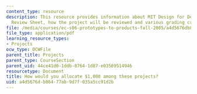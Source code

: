 ```yaml
---
content_type: resource
description: This resource provides information about MIT Design for Demining Mid-project
  Review Sheet, how the project will be reviewed and various grading criterias.
file: /media/courses/ec-s06-prototypes-to-products-fall-2005/a4d5676db86477ab9d7f035a5cc91d2b_MITEC_S06F05_final_grants.pdf
file_type: application/pdf
learning_resource_types:
- Projects
ocw_type: OCWFile
parent_title: Projects
parent_type: CourseSection
parent_uid: 44ce41d0-1ddb-8764-1d87-e03569514946
resourcetype: Document
title: How would you allocate $1,000 among these projects?
uid: a4d5676d-b864-77ab-9d7f-035a5cc91d2b
---
```


